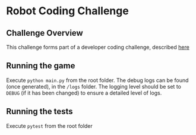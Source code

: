 # Robot Coding Challenge

## Challenge Overview 
This challenge forms part of a developer coding challenge, described [here](/instructions.md)

## Running the game 
Execute `python main.py` from the root folder. The debug logs can be found (once generated), in the `/logs` folder. The logging level should be set to `DEBUG` (if it has been changed) to ensure a detailed level of logs.

## Running the tests 
Execute `pytest` from the root folder